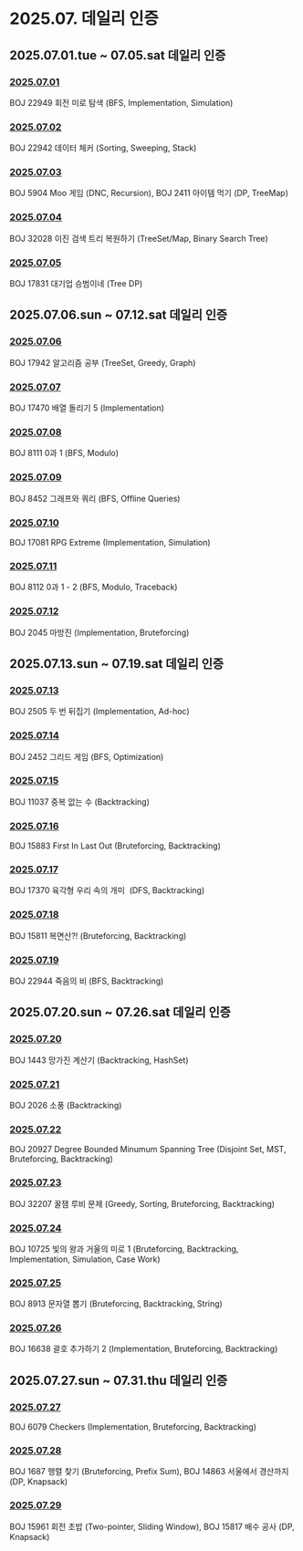 # 2025.07. 데일리 인증

## 2025.07.01.tue ~ 07.05.sat 데일리 인증

### [2025.07.01](https://github.com/jwelyl/daily_certification/blob/main/2025/07/01/25_07_01_daily_certification.md)
BOJ 22949 회전 미로 탐색 (BFS, Implementation, Simulation)

### [2025.07.02](https://github.com/jwelyl/daily_certification/blob/main/2025/07/02/25_07_02_daily_certification.md)
BOJ 22942 데이터 체커 (Sorting, Sweeping, Stack)

### [2025.07.03](https://github.com/jwelyl/daily_certification/blob/main/2025/07/03/25_07_03_daily_certification.md)
BOJ 5904 Moo 게임 (DNC, Recursion), BOJ 2411 아이템 먹기 (DP, TreeMap)

### [2025.07.04](https://github.com/jwelyl/daily_certification/blob/main/2025/07/04/25_07_04_daily_certification.md)
BOJ 32028 이진 검색 트리 복원하기 (TreeSet/Map, Binary Search Tree)

### [2025.07.05](https://github.com/jwelyl/daily_certification/blob/main/2025/07/05/25_07_05_daily_certification.md)
BOJ 17831 대기업 승범이네 (Tree DP)

## 2025.07.06.sun ~ 07.12.sat 데일리 인증

### [2025.07.06](https://github.com/jwelyl/daily_certification/blob/main/2025/07/06/25_07_06_daily_certification.md)
BOJ 17942 알고리즘 공부 (TreeSet, Greedy, Graph)

### [2025.07.07](https://github.com/jwelyl/daily_certification/blob/main/2025/07/07/25_07_07_daily_certification.md)
BOJ 17470 배열 돌리기 5 (Implementation)

### [2025.07.08](https://github.com/jwelyl/daily_certification/blob/main/2025/07/08/25_07_08_daily_certification.md)
BOJ 8111 0과 1 (BFS, Modulo)

### [2025.07.09](https://github.com/jwelyl/daily_certification/blob/main/2025/07/09/25_07_09_daily_certification.md)
BOJ 8452 그래프와 쿼리 (BFS, Offline Queries)

### [2025.07.10](https://github.com/jwelyl/daily_certification/blob/main/2025/07/10/25_07_10_daily_certification.md)
BOJ 17081 RPG Extreme (Implementation, Simulation)

### [2025.07.11](https://github.com/jwelyl/daily_certification/blob/main/2025/07/11/25_07_11_daily_certification.md)
BOJ 8112 0과 1 - 2 (BFS, Modulo, Traceback)

### [2025.07.12](https://github.com/jwelyl/daily_certification/blob/main/2025/07/12/25_07_12_daily_certification.md)
BOJ 2045 마방진 (Implementation, Bruteforcing)

## 2025.07.13.sun ~ 07.19.sat 데일리 인증

### [2025.07.13](https://github.com/jwelyl/daily_certification/blob/main/2025/07/13/25_07_13_daily_certification.md)
BOJ 2505 두 번 뒤집기 (Implementation, Ad-hoc)

### [2025.07.14](https://github.com/jwelyl/daily_certification/blob/main/2025/07/14/25_07_14_daily_certification.md)
BOJ 2452 그리드 게임 (BFS, Optimization)

### [2025.07.15](https://github.com/jwelyl/daily_certification/blob/main/2025/07/15/25_07_15_daily_certification.md)
BOJ 11037 중복 없는 수 (Backtracking)

### [2025.07.16](https://github.com/jwelyl/daily_certification/blob/main/2025/07/16/25_07_16_daily_certification.md)
BOJ 15883 First In Last Out (Bruteforcing, Backtracking)

### [2025.07.17](https://github.com/jwelyl/daily_certification/blob/main/2025/07/17/25_07_17_daily_certification.md)
BOJ 17370 육각형 우리 속의 개미  (DFS, Backtracking)

### [2025.07.18](https://github.com/jwelyl/daily_certification/blob/main/2025/07/18/25_07_18_daily_certification.md)
BOJ 15811 복면산?! (Bruteforcing, Backtracking)

### [2025.07.19](https://github.com/jwelyl/daily_certification/blob/main/2025/07/19/25_07_19_daily_certification.md)
BOJ 22944 죽음의 비 (BFS, Backtracking)

## 2025.07.20.sun ~ 07.26.sat 데일리 인증

### [2025.07.20](https://github.com/jwelyl/daily_certification/blob/main/2025/07/20/25_07_20_daily_certification.md)
BOJ 1443 망가진 계산기 (Backtracking, HashSet)

### [2025.07.21](https://github.com/jwelyl/daily_certification/blob/main/2025/07/21/25_07_21_daily_certification.md)
BOJ 2026 소풍 (Backtracking)

### [2025.07.22](https://github.com/jwelyl/daily_certification/blob/main/2025/07/22/25_07_22_daily_certification.md)
BOJ 20927 Degree Bounded Minumum Spanning Tree (Disjoint Set, MST, Bruteforcing, Backtracking)

### [2025.07.23](https://github.com/jwelyl/daily_certification/blob/main/2025/07/23/25_07_23_daily_certification.md)
BOJ 32207 꿀잼 루비 문제 (Greedy, Sorting, Bruteforcing, Backtracking)

### [2025.07.24](https://github.com/jwelyl/daily_certification/blob/main/2025/07/24/25_07_24_daily_certification.md)
BOJ 10725 빛의 왕과 거울의 미로 1 (Bruteforcing, Backtracking, Implementation, Simulation, Case Work)

### [2025.07.25](https://github.com/jwelyl/daily_certification/blob/main/2025/07/25/25_07_25_daily_certification.md)
BOJ 8913 문자열 뽑기 (Bruteforcing, Backtracking, String)

### [2025.07.26](https://github.com/jwelyl/daily_certification/blob/main/2025/07/26/25_07_26_daily_certification.md)
BOJ 16638 괄호 추가하기 2 (Implementation, Bruteforcing, Backtracking)

## 2025.07.27.sun ~ 07.31.thu 데일리 인증

### [2025.07.27](https://github.com/jwelyl/daily_certification/blob/main/2025/07/27/25_07_27_daily_certification.md)
BOJ 6079 Checkers (Implementation, Bruteforcing, Backtracking)

### [2025.07.28](https://github.com/jwelyl/daily_certification/blob/main/2025/07/28/25_07_28_daily_certification.md)
BOJ 1687 행렬 찾기 (Bruteforcing, Prefix Sum), BOJ 14863 서울에서 경산까지 (DP, Knapsack)

### [2025.07.29](https://github.com/jwelyl/daily_certification/blob/main/2025/07/29/25_07_29_daily_certification.md)
BOJ 15961 회전 초밥 (Two-pointer, Sliding Window), BOJ 15817 배수 공사 (DP, Knapsack)